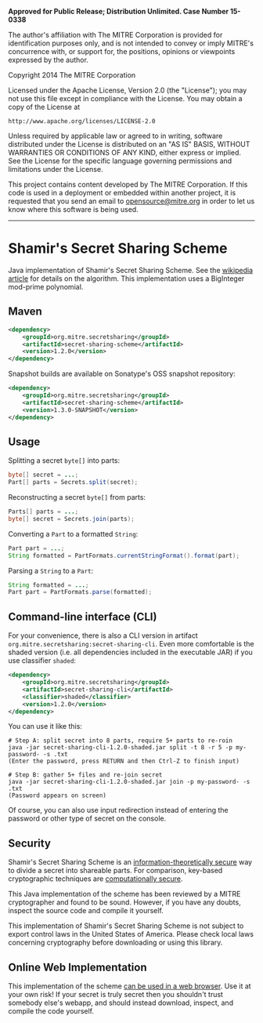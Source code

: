 **Approved for Public Release; Distribution Unlimited. Case Number 15-0338**

The author's affiliation with The MITRE Corporation is provided for identification 
purposes only, and is not intended to convey or imply MITRE's concurrence with, or support 
for, the positions, opinions or viewpoints expressed by the author.

Copyright 2014 The MITRE Corporation

Licensed under the Apache License, Version 2.0 (the "License");
you may not use this file except in compliance with the License.
You may obtain a copy of the License at

    http://www.apache.org/licenses/LICENSE-2.0

Unless required by applicable law or agreed to in writing, software
distributed under the License is distributed on an "AS IS" BASIS,
WITHOUT WARRANTIES OR CONDITIONS OF ANY KIND, either express or implied.
See the License for the specific language governing permissions and
limitations under the License.

This project contains content developed by The MITRE Corporation. If this 
code is used in a deployment or embedded within another project, it is 
requested that you send an email to opensource@mitre.org in order to let 
us know where this software is being used.

---

# Shamir's Secret Sharing Scheme

Java implementation of Shamir's Secret Sharing Scheme.  See the [wikipedia article](http://en.wikipedia.org/wiki/Shamir's_Secret_Sharing) for details on the algorithm.  This implementation uses a BigInteger mod-prime polynomial.

## Maven
```xml
<dependency>
    <groupId>org.mitre.secretsharing</groupId>
    <artifactId>secret-sharing-scheme</artifactId>
    <version>1.2.0</version>
</dependency>
```

Snapshot builds are available on Sonatype's OSS snapshot repository:
```xml
<dependency>
    <groupId>org.mitre.secretsharing</groupId>
    <artifactId>secret-sharing-scheme</artifactId>
    <version>1.3.0-SNAPSHOT</version>
</dependency>
```

## Usage

Splitting a secret `byte[]` into parts:
```java
byte[] secret = ...;
Part[] parts = Secrets.split(secret);
```

Reconstructing a secret `byte[]` from parts:
```java
Parts[] parts = ...;
byte[] secret = Secrets.join(parts);
```

Converting a `Part` to a formatted `String`:
```java
Part part = ...;
String formatted = PartFormats.currentStringFormat().format(part);
```

Parsing a `String` to a `Part`:
```java
String formatted = ...;
Part part = PartFormats.parse(formatted);
```

## Command-line interface (CLI)

For your convenience, there is also a CLI version in artifact `org.mitre.secretsharing:secret-sharing-cli`. Even more comfortable is the shaded version (i.e. all dependencies included in the executable JAR) if you use classifier `shaded`:

```xml
<dependency>
    <groupId>org.mitre.secretsharing</groupId>
    <artifactId>secret-sharing-cli</artifactId>
    <classifier>shaded</classifier>
    <version>1.2.0</version>
</dependency>
```

You can use it like this:
```text
# Step A: split secret into 8 parts, require 5+ parts to re-roin 
java -jar secret-sharing-cli-1.2.0-shaded.jar split -t 8 -r 5 -p my-password- -s .txt
(Enter the password, press RETURN and then Ctrl-Z to finish input)

# Step B: gather 5+ files and re-join secret  
java -jar secret-sharing-cli-1.2.0-shaded.jar join -p my-password- -s .txt
(Password appears on screen)
```

Of course, you can also use input redirection instead of entering the password or other type of secret on the console.

## Security

Shamir's Secret Sharing Scheme is an [information-theoretically secure](https://en.wikipedia.org/wiki/Information-theoretic_security) way to divide a secret into shareable parts.  For comparison, key-based cryptographic techniques are [computationally secure](https://en.wikipedia.org/wiki/Computational_hardness_assumption).

This Java implementation of the scheme has been reviewed by a MITRE cryptographer and found to be sound.  However, if you have any doubts, inspect the source code and compile it yourself.

This implementation of Shamir's Secret Sharing Scheme is not subject to export control laws in the United States of America.  Please check local laws concerning cryptography before downloading or using this library.

## Online Web Implementation

This implementation of the scheme [can be used in a web browser](http://secretsharing.org).  Use it at your own risk!  If your secret is truly secret then you shouldn't trust somebody else's webapp, and should instead download, inspect, and compile the code yourself.
